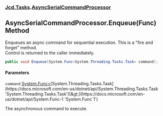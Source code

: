### [Jcd.Tasks](Jcd.Tasks.md 'Jcd.Tasks').[AsyncSerialCommandProcessor](Jcd.Tasks.AsyncSerialCommandProcessor.md 'Jcd.Tasks.AsyncSerialCommandProcessor')

## AsyncSerialCommandProcessor.Enqueue(Func<Task>) Method

Enqueues an async command for sequential execution. This is a "fire and forget" method.  
Control is returned to the caller immediately.

```csharp
public void Enqueue(System.Func<System.Threading.Tasks.Task> command);
```
#### Parameters

<a name='Jcd.Tasks.AsyncSerialCommandProcessor.Enqueue(System.Func_System.Threading.Tasks.Task_).command'></a>

`command` [System.Func&lt;](https://docs.microsoft.com/en-us/dotnet/api/System.Func-1 'System.Func`1')[System.Threading.Tasks.Task](https://docs.microsoft.com/en-us/dotnet/api/System.Threading.Tasks.Task 'System.Threading.Tasks.Task')[&gt;](https://docs.microsoft.com/en-us/dotnet/api/System.Func-1 'System.Func`1')

The asynchronous command to execute.